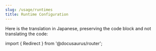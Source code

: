 ```yaml
---
slug: /usage/runtimes
title: Runtime Configuration
---
```


Here is the translation in Japanese, preserving the code block and not translating the code:

import { Redirect } from '@docusaurus/router';

<Redirect to="/modules/usage/runtimes-index" />
